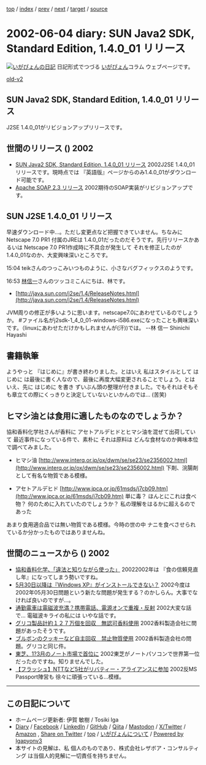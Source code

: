 [top](../index.html) 
 / [index](index.html) 
 / [prev](ig020531.html) 
 / [next](ig020605.html) 
 / [target](https://www.igapyon.jp/igapyon/diary/2002/ig020604.html) 
 / [source](https://github.com/igapyon/diary/blob/master/2002/ig020604.src.md) 

2002-06-04 diary: SUN Java2 SDK, Standard Edition, 1.4.0_01 リリース
=====================================================================================================
[![いがぴょんの日記](https://www.igapyon.jp/igapyon/diary/images/iga202308_64.jpg "いがぴょん")](https://www.igapyon.jp/igapyon/diary/memo/memoigapyon.html) 日記形式でつづる [いがぴょん](https://www.igapyon.jp/igapyon/diary/memo/memoigapyon.html)コラム ウェブページです。

[old-v2](ig020604-orig.html)

## SUN Java2 SDK, Standard Edition, 1.4.0_01 リリース

J2SE 1.4.0_01がリビジョンアップリリースです。


## 世間のリリース () 2002

* [SUN Java2 SDK, Standard Edition, 1.4.0_01 リリース](http://java.sun.com/j2se/1.4/download.html)  2002J2SE 1.4.0_01リリースです。現時点では 『英語版』ページからのみ1.4.0_01がダウンロード可能です。
* [Apache SOAP 2.3 リリース](http://xml.apache.org/soap/index.html)  2002期待のSOAP実装がリビジョンアップです。

## SUN J2SE 1.4.0_01 リリース

早速ダウンロード中…。ただし変更点など把握できていません。ちなみに Netscape 7.0 PR1 付属のJREは 1.4.0_01だったのだそうです。先行リリースかあるいは Netscape 7.0 PR1作成時に不具合が発生して それを修正したのが 1.4.0_01なのか、大変興味深いところです。

15:04 teikさんのつっこみいつものように、小さなバグフィックスのようです。

16:53 [林信一](http://www.angelwaltz.net/)さんのツッコミこんにちは、林です。

* [http://java.sun.com/j2se/1.4/ReleaseNotes.html](http://java.sun.com/j2se/1.4/ReleaseNotes.html)

JVM周りの修正が多いように思います。netscape7.0にあわせているのでしょうか。
#ファイル名がj2sdk-1_4_0_01-windows-i586.exeになったことも興味深いです。（linuxにあわせただけかもしれませんが(汗))では。
--林 信一 Shinichi Hayashi

## 書籍執筆

ようやっと 『はじめに』が書き終わりました。とはいえ 私はスタイルとして はじめに は最後に書く人なので、最後に再度大幅変更されることでしょう。とはいえ、先に はじめに を書き ずいぶん頭の整理が付きました。でもそれはそもそも章立ての際にくっきりと決定していないといかんのでは… (苦笑)

## ヒマシ油とは食用に適したものなのでしょうか？

協和香料化学社さんが香料に アセトアルデヒドとヒマシ油を混ぜて出荷していて 最近事件になっている件で、素朴に それは原料は どんな食材なのか興味本位で調べてみました。

* ヒマシ油
  [http://www.interq.or.jp/ox/dwm/se/se23/se2356002.html](http://www.interq.or.jp/ox/dwm/se/se23/se2356002.html)
  下剤、浣腸剤として有名な物質である模様。
  
* アセトアルデヒド
  [http://www.jpca.or.jp/61msds/j7cb09.htm](http://www.jpca.or.jp/61msds/j7cb09.htm)
  単に毒？ ほんとにこれは食べ物？ 何のために入れていたのでしょうか？ 私の理解をはるかに超えるのであった

あまり食用適合品では無い物質である模様。今時の世の中 ナニを食べさせられているか分かったものではありませんね。

## 世間のニュースから () 2002

* [協和香料化学、「違法と知りながら使った」](http://www.asahi.com/national/update/0603/031.html)  20022002年は 『食の信頼見直し年』になってしまう勢いですね。
* [5月30日以降は『Windows XP』がインストールできない？](http://japan.cnet.com/News/Infostand/Item/2002-0531-J-4.html)  2002今度は 2002年05月30日問題という新たな問題が発生する？のかしらん。大事でなければ良いのですが…。
* [通勤電車は電磁波充満？携帯電話、電源オンで重複・反射](http://www.asahi.com/national/update/0603/013.html)  2002大変な話で… 電磁波キライの私には いやな話です。
* [グリコ製品計約１２７万個を回収　無認可香料使用](http://www.asahi.com/national/update/0603/012.html)  2002香料製造会社に問題があったそうです。
* [ブルボンのクッキーなど自主回収　禁止物質使用](http://www.asahi.com/national/update/0603/011.html)  2002香料製造会社の問題。グリコと同じ件。
* [東芝、1?3月のノート市場で首位に](http://www.zdnet.co.jp/news/0206/04/nebt_07.html)  2002東芝がノートパソコンで世界第一位だったのですね。知りませんでした。
* [【フラッシュ】NTTなど5社がリバティー・アライアンスに参加](http://japan.cnet.com/News/Flash/2002/2002-0530-F-3.html)  2002反MS Passport陣営も 徐々に頑張っている…模様。


----------------------------------------------------------------------------------------------------

## この日記について

* ホームページ更新者: 伊賀 敏樹 / Tosiki Iga
* [Diary](https://www.igapyon.jp/igapyon/diary/) / [Facebook](https://www.facebook.com/igapyon) / [LinkedIn](https://www.linkedin.com/in/toshikiiga) / [GitHub](https://github.com/igapyon) / [Qiita](https://qiita.com/igapyon) / [Mastodon](https://social.vivaldi.net/@igapyon) / [X/Twitter](https://twitter.com/ToshikiIga) / [Amazon](https://www.amazon.co.jp/%E4%BC%8A%E8%B3%80-%E6%95%8F%E6%A8%B9/e/B004LTQWCQ) ,
[Share on Twitter](https://twitter.com/intent/tweet?hashtags=igapyon%2Cdiary%2C%E3%81%84%E3%81%8C%E3%81%B4%E3%82%87%E3%82%93&text=SUN+Java2+SDK%2C+Standard+Edition%2C+1.4.0_01+%E3%83%AA%E3%83%AA%E3%83%BC%E3%82%B9&url=https%3A%2F%2Fwww.igapyon.jp%2Figapyon%2Fdiary%2F2002%2Fig020604.html) / [top](../index.html) / [いがぴょんについて](https://www.igapyon.jp/igapyon/diary/memo/memoigapyon.html) / [Powered by Igapyonv3](https://github.com/igapyon/igapyonv3)
* 本サイトの見解は、私 個人のものであり、株式会社レザボア・コンサルティング は当個人的見解に一切責任を持ちません。 
